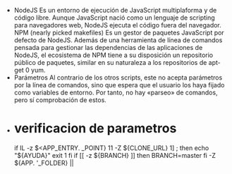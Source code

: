 - NodeJS
  Es un entorno de ejecución de JavaScript multiplaforma y de código libre. Aunque JavaScript nació
  como un lenguaje de scripting para navegadores web, NodeJS ejecuta el código fuera del navegador.
  NPM (nearly picked makefiles)
  Es un gestor de paquetes JavaScript por defecto de NodeJS. Además de una herramienta de línea de
  comandos pensada para gestionar las dependencias de las aplicaciones de NodeJS, el ecosistema de
  NPM tiene a su disposición un repositorio público de paquetes, similar en su naturaleza a los
  repositorios de apt-get 0 yum.
- Parámetros
  Al contrario de los otros scripts, este
  no acepta parámetros por la línea
  de comandos, sino que espera que
  el usuario los haya fijado como
  variables de entorno. Por tanto, no
  hay «parseo» de comandos, pero sí
  comprobación de estos.
- # verificacion de parametros
  if IL -z $<APP_ENTRY.
  _POINT} 11
  -Z ${CLONE_URL} 1] ;
  then
  echo "${AYUDA}"
  exit 1
  fi
  if [[ -z ${BRANCH} ]]
  then
  BRANCH=master
  fi
  -Z ${APP.
  '_FOLDER} ||